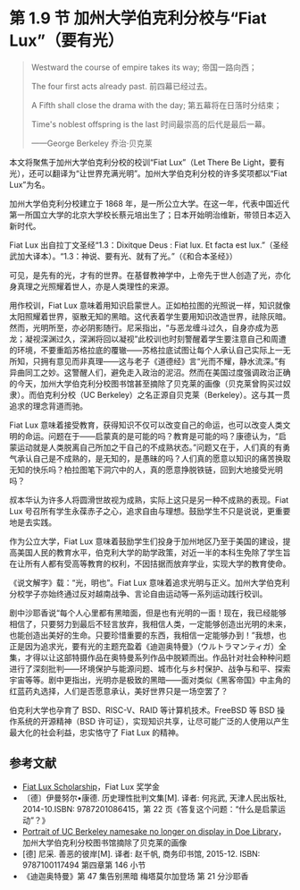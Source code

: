 # 第 1.9 节 加州大学伯克利分校与“Fiat Lux”（要有光）

>Westward the course of empire takes its way; 帝国一路向西；
>
>The four first acts already past. 前四幕已经过去。
>
>A Fifth shall close the drama with the day; 第五幕将在日落时分结束；
>
>Time's noblest offspring is the last 时间最崇高的后代是最后一幕。
>
>——George Berkeley 乔治·贝克莱

本文将聚焦于加州大学伯克利分校的校训“Fiat Lux”（Let There Be Light，要有光），还可以翻译为“让世界充满光明”。加州大学伯克利分校的许多奖项都以“Fiat Lux”为名。

加州大学伯克利分校建立于 1868 年，是一所公立大学。在这一年，代表中国近代第一所国立大学的北京大学校长蔡元培出生了；日本开始明治维新，带领日本迈入新时代。

Fiat Lux 出自拉丁文圣经“1.3：Dixitque Deus : Fiat lux. Et facta est lux.”（圣经武加大译本）。“1.3：神说、要有光、就有了光。”（《和合本圣经》）

可见，是先有的光，才有的世界。在基督教神学中，上帝先于世人创造了光，亦化身真理之光照耀着世人，亦是人类理性的来源。

用作校训，Fiat Lux 意味着用知识启蒙世人。正如柏拉图的光照说一样，知识就像太阳照耀着世界，驱散无知的黑暗。这代表着学生要用知识改造世界，祛除灰暗。然而，光明所至，亦必阴影随行。尼采指出，“与恶龙缠斗过久，自身亦成为恶龙；凝视深渊过久，深渊将回以凝视”此校训也时刻警醒着学生要注意自己和周遭的环境，不要重蹈苏格拉底的覆辙——苏格拉底试图让每个人承认自己实际上一无所知，只拥有意见而非真理——这与老子《道德经》言“光而不耀，静水流深。”有异曲同工之妙。这警醒人们，避免走入政治的泥沼。然而在美国过度强调政治正确的今天，加州大学伯克利分校图书馆甚至摘除了贝克莱的画像（贝克莱曾购买过奴隶）。而伯克利分校（UC Berkeley）之名正源自贝克莱（Berkeley）。这与其一贯追求的理念背道而驰。

Fiat Lux 意味着接受教育，获得知识不仅可以改变自己的命运，也可以改变人类文明的命运。问题在于——启蒙真的是可能的吗？教育是可能的吗？康德认为，“启蒙运动就是人类脱离自己所加之干自己的不成熟状态。”问题又在于，人们真的有勇气承认自己是不成熟的，是无知的，是愚昧的吗？人们真的愿意以知识的痛苦换取无知的快乐吗？柏拉图笔下洞穴中的人，真的愿意挣脱铁链，回到大地接受光明吗？

叔本华认为许多人将圆滑世故视为成熟，实际上这只是另一种不成熟的表现。Fiat Lux 号召所有学生永葆赤子之心，追求自由与理想。鼓励学生不只是说说，更重要地是去实践。

作为公立大学，Fiat Lux 意味着鼓励学生们投身于加州地区乃至于美国的建设，提高美国人民的教育水平，伯克利大学的助学政策，对近一半的本科生免除了学生旨在让所有人都有受高等教育的权利，不因拮据而放弃学业，实现大学的教育使命。

《说文解字》载：“光，明也”。Fiat Lux 意味着追求光明与正义。加州大学伯克利分校学子亦始终通过反对越南战争、言论自由运动等一系列运动践行校训。

剧中沙耶香说“每个人心里都有黑暗面，但是也有光明的一面！现在，我已经能够相信了，只要努力到最后不轻言放弃，我相信人类，一定能够创造出光明的未来，也能创造出美好的生命。只要珍惜重要的东西，我相信一定能够办到！”我想，也正是因为追求光，要有光的主题充盈着《迪迦奥特曼》（ウルトラマンティガ）全集，才得以让这部特摄作品在奥特曼系列作品中脱颖而出。作品针对社会种种问题进行了深刻批判——环境保护与能源问题、城市化与乡村保护、战争与和平、探索宇宙等等。剧中更指出，光明亦是极致的黑暗——面对类似《黑客帝国》中主角的红蓝药丸选择，人们是否愿意承认，美好世界只是一场空罢了？

伯克利大学也孕育了 BSD、RISC-V、RAID 等计算机技术。FreeBSD 等 BSD 操作系统的开源精神（BSD 许可证），实现知识共享，让尽可能广泛的人使用以产生最大化的社会利益，忠实恪守了 Fiat Lux 的精神。

## 参考文献

- [Fiat Lux Scholarship](https://financialaid.berkeley.edu/types-of-aid-at-berkeley/scholarships/fiat-lux-scholarship/)，Fiat Lux 奖学金
- 〔德〕伊曼努尔•康德. 历史理性批判文集[M]. 译者: 何兆武, 天津人民出版社, 2014-10.ISBN: 9787201086415，第 22 页《答复这个问题：“什么是启蒙运动”？》
- [Portrait of UC Berkeley namesake no longer on display in Doe Library](https://www.lib.berkeley.edu/about/news/george-berkeley-portrait)，加州大学伯克利分校图书馆摘除了贝克莱的画像
- [德] 尼采. 善恶的彼岸[M]. 译者: 赵千帆, 商务印书馆, 2015-12. ISBN: 9787100117494 第四章第 146 小节
- 《迪迦奥特曼》第 47 集告别黑暗 梅塔莫尔加登场 第 21 分沙耶香
